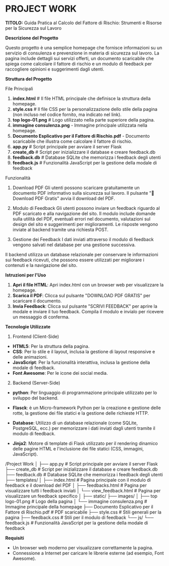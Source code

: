 # PROJECT WORK
**TITOLO:** 
Guida Pratica al Calcolo del Fattore di Rischio: Strumenti e Risorse per la Sicurezza sul Lavoro 

**Descrizione del Progetto**

Questo progetto è una semplice homepage che fornisce informazioni su un servizio di consulenza e prevenzione in materia di sicurezza sul lavoro. La pagina include dettagli sui servizi offerti, un documento scaricabile che spiega come calcolare il fattore di rischio e un modulo di feedback per raccogliere opinioni e suggerimenti dagli utenti.

**Struttura del Progetto**

File Principali

1. **index.html**                   # Il file HTML principale che definisce la struttura della homepage.
2. **style.css**                    # Il file CSS per la personalizzazione dello stile della pagina (non incluso nel codice fornito, ma indicato nel link).
3. **top logo-01.png**              # Logo utilizzato nella parte superiore della pagina.
4. **immagine consulenza.png** - Immagine principale utilizzata nella homepage.
5. **Documento Esplicativo per il Fattore di Rischio.pdf** - Documento scaricabile che illustra come calcolare il fattore di rischio.
6. **app.py**                       # Script principale per avviare il server Flask
7. **create_db**                    # Script per inizializzare il database e creare feedback.db
8. **feedback.db**                  # Database SQLite che memorizza i feedback degli utenti
9. **feedback.js**                  # Funzionalità JavaScript per la gestione della modale di feedback

Funzionalità

1. Download PDF
   Gli utenti possono scaricare gratuitamente un documento PDF informativo sulla sicurezza sul lavoro.
   Il pulsante "📄 Download PDF Gratis" avvia il download del PDF.

2. Modulo di Feedback
   Gli utenti possono inviare un feedback riguardo al PDF scaricato e alla navigazione del sito.
   Il modulo include domande sulla utilità del PDF, eventuali errori nel documento, valutazioni sul design del sito e suggerimenti per miglioramenti.
   Le risposte vengono inviate al backend tramite una richiesta POST.

3. Gestione dei Feedback
   I dati inviati attraverso il modulo di feedback vengono salvati nel database per una gestione successiva.

Il backend utilizza un database relazionale per conservare le informazioni sui feedback ricevuti, che possono essere utilizzati per migliorare i contenuti e la navigazione del sito.

**Istruzioni per l'Uso**

1. **Apri il file HTML**: Apri index.html con un browser web per visualizzare la homepage.
2. **Scarica il PDF**: Clicca sul pulsante "DOWNLOAD PDF GRATIS" per scaricare il documento.
3. **Invia Feedback**: Clicca sul pulsante "SCRIVI FEEDBACK" per aprire la modale e inviare il tuo feedback. Compila il modulo e invialo per ricevere un messaggio di conferma.

**Tecnologie Utilizzate**

1. Frontend (Client-Side)
  - **HTML5**: Per la struttura della pagina.
  - **CSS**: Per lo stile e il layout, inclusa la gestione di layout responsive e delle animazioni.
  - **JavaScript**: Per la funzionalità interattiva, inclusa la gestione della modale di feedback.
  - **Font Awesome**: Per le icone dei social media.

2. Backend (Server-Side)
  - **python**: Per linguaggio di programmazione principale utilizzato per lo sviluppo del backend.
  - **Flasck**: è un Micro-framework Python per la creazione e gestione delle rotte, la gestione dei file statici e la gestione delle richieste HTTP.

  - **Database**: Utilizzo di un database relazionale (come SQLite, PostgreSQL, ecc.) per memorizzare i dati inviati dagli utenti tramite il modulo di 
      feedback.

  - **Jinja2**: Motore di template di Flask utilizzato per il rendering dinamico delle pagine HTML e l'inclusione dei file statici (CSS, immagini, 
    JavaScript).


/Project Work
│
├── app.py                       # Script principale per avviare il server Flask
├── create_db                    # Script per inizializzare il database e creare feedback.db
├── feedback.db                  # Database SQLite che memorizza i feedback degli utenti
├── templates/
│   ├── index.html               # Pagina principale con il modulo di feedback e il download del PDF
│   ├── feedbacks.html           # Pagina per visualizzare tutti i feedback inviati
│   └── view_feedback.html       # Pagina per visualizzare un feedback specifico
│
├── static/
    ├── images/
    │   ├── top logo-01.png            # Logo della pagina
    │   └── immagine consulenza.png    # Immagine principale della homepage
    ├── Documento Esplicativo per il Fattore di Rischio.pdf      # PDF scaricabile
    ├── style.css                      # Stili generali per la pagina
    ├── feedback.css                   # Stili per il modulo di feedback
    └── js/
        └── feedback.js                # Funzionalità JavaScript per la gestione della modale di feedback


**Requisiti**

- Un browser web moderno per visualizzare correttamente la pagina.
- Connessione a Internet per caricare le librerie esterne (ad esempio, Font Awesome).


